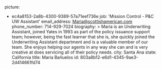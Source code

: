 picture:
  - ec4a8153-2a8b-4300-9389-57a71eef736e
job: 'Mission Control - P&C UW Assistant'
email_address: Maria@scottishamerican.com
phone_number: 714-929-7024
biography: >
  Maria is an Underwriting Assistant, joined Yates in 1993 as part of the policy issuance support
  team; however, being the fast learner that she is, she quickly joined the Underwriting Assistant
  department and is a valuable member of our team. She enjoys helping our agents in any way she can
  and is very creative at does servicing all of their policy needs.
city: Santa Ana
state: California
title: Maria Bañuelos
id: 803a8b12-e6d1-4345-9ae3-2d414661fd74
